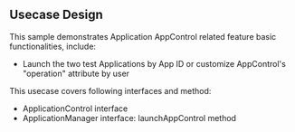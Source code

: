 ## Usecase Design

This sample demonstrates Application AppControl related feature basic functionalities, include:

* Launch the two test Applications by App ID or customize AppControl's "operation" attribute by user

This usecase covers following interfaces and method:

* ApplicationControl interface
* ApplicationManager interface: launchAppControl method

